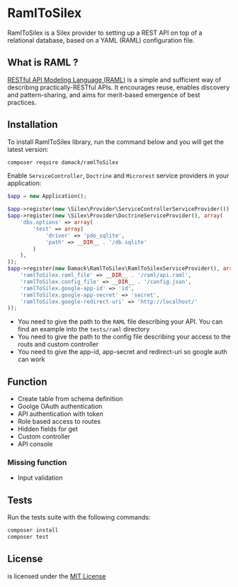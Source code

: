 # RamlToSilex

RamlToSilex is a Silex provider to setting up a REST API on top of a relational database, based on a YAML (RAML) configuration file.

## What is RAML ?

[RESTful API Modeling Language (RAML)](http://raml.org/) is a simple and sufficient way of describing practically-RESTful APIs. It encourages reuse, enables discovery and pattern-sharing, and aims for merit-based emergence of best practices.

## Installation

To install RamlToSilex library, run the command below and you will get the latest version:

```bash
composer require damack/ramlToSilex
```

Enable `ServiceController`, `Doctrine` and `Microrest` service providers in your application:

```php
$app = new Application();

$app->register(new \Silex\Provider\ServiceControllerServiceProvider());
$app->register(new \Silex\Provider\DoctrineServiceProvider(), array(
    'dbs.options' => array(
        'test' => array(
            'driver' => 'pdo_sqlite',
            'path' => __DIR__ . '/db.sqlite'
        )
    ),
));
$app->register(new Damack\RamlToSilex\RamlToSilexServiceProvider(), array(
    'ramlToSilex.raml_file' => __DIR__ . '/raml/api.raml',
    'ramlToSilex.config_file' => __DIR__ . '/config.json',
    'ramlToSilex.google-app-id' => 'id',
    'ramlToSilex.google-app-secret' => 'secret',
    'ramlToSilex.google-redirect-uri' => 'http://localhost/'
));
```

- You need to give the path to the `RAML` file describing your API. You can find an example into the `tests/raml` directory
- You need to give the path to the config file describing your access to the routs and custom controller
- You need to give the app-id, app-secret and redirect-uri so google auth can work

## Function
- Create table from schema definition
- Goolge OAuth authentication
- API authentication with token
- Role based access to routes
- Hidden fields for get
- Custom controller
- API console
### Missing function
- Input validation

## Tests

Run the tests suite with the following commands:

```bash
composer install
composer test
```

## License

is licensed under the [MIT License](LICENSE)